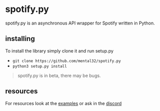 # spotify.py

spotify.py is an asynchronous API wrapper for Spotify written in Python.

## installing
To install the library simply clone it and run setup.py
- `git clone https://github.com/mental32/spotify.py`
- `python3 setup.py install`

> spotify.py is in beta, there may be bugs.

## resources

For resources look at the [examples](/examples) or ask in the [discord](https://discord.gg/zRUBc9Z)
